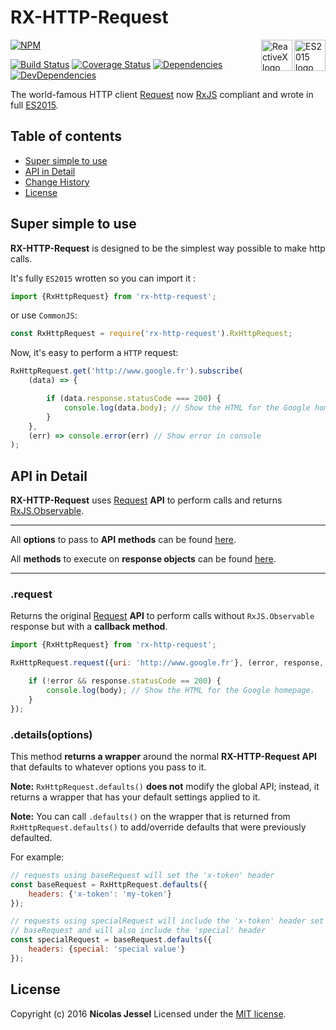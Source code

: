 # RX-HTTP-Request

<div style="float:right;">
    <a href="https://babeljs.io/docs/learn-es2015/">
        <img src="http://image.slidesharecdn.com/4-es6metbabel-150513100342-lva1-app6891/95/es6-with-babeljs-1-638.jpg"
             align="right" alt="ES2015 logo" width="50" height="50" />
    </a>
    <a href="https://github.com/Reactive-Extensions/RxJS">
        <img src="http://reactivex.io/assets/Rx_Logo_S.png"
             align="right" alt="ReactiveX logo" width="50" height="50"/>
    </a>
</div>

[![NPM](https://nodei.co/npm/rx-http-request.png?downloads=true&downloadRank=true&stars=true)](https://nodei.co/npm/rx-http-request/)

[![Build Status](https://travis-ci.org/njl07/rx-http-request.svg?branch=master)](https://travis-ci.org/njl07/rx-http-request)
[![Coverage Status](https://coveralls.io/repos/github/njl07/rx-http-request/badge.svg?branch=master)](https://coveralls.io/github/njl07/rx-http-request?branch=master)
[![Dependencies](https://david-dm.org/njl07/rx-http-request.svg)](https://david-dm.org/njl07/rx-http-request)
[![DevDependencies](https://david-dm.org/njl07/rx-http-request/dev-status.svg)](https://david-dm.org/njl07/rx-http-request#info=devDependencies)

The world-famous HTTP client [Request](https://github.com/request/request) now [RxJS](https://github.com/Reactive-Extensions/RxJS) compliant and wrote in full [ES2015](https://babeljs.io/docs/learn-es2015/).

## Table of contents

* [Super simple to use](#super-simple-to-use)
* [API in Detail](#api-in-detail)
* [Change History](#change-history)
* [License](#license)

## Super simple to use

**RX-HTTP-Request** is designed to be the simplest way possible to make http calls.

It's fully `ES2015` wrotten so you can import it :

```javascript
import {RxHttpRequest} from 'rx-http-request';
```

or use `CommonJS`:

```javascript
const RxHttpRequest = require('rx-http-request').RxHttpRequest;
```

Now, it's easy to perform a `HTTP` request:

```javascript
RxHttpRequest.get('http://www.google.fr').subscribe(
    (data) => {

        if (data.response.statusCode === 200) {
            console.log(data.body); // Show the HTML for the Google homepage.
        }
    },
    (err) => console.error(err) // Show error in console
);
```

## API in Detail

**RX-HTTP-Request** uses [Request](https://github.com/request/request) **API** to perform calls and returns [RxJS.Observable](https://github.com/Reactive-Extensions/RxJS/blob/master/doc/api/core/observable.md).

--------

All **options** to pass to **API** **methods** can be found [here](https://github.com/request/request#requestoptions-callback).

All **methods** to execute on **response objects** can be found [here](https://github.com/Reactive-Extensions/RxJS/blob/master/doc/api/core/observable.md#observable-instance-methods).

--------


### .request

Returns the original [Request](https://github.com/request/request#requestoptions-callback) **API** to perform calls without `RxJS.Observable` response but with a **callback method**.

```javascript
import {RxHttpRequest} from 'rx-http-request';

RxHttpRequest.request({uri: 'http://www.google.fr'}, (error, response, body) => {

    if (!error && response.statusCode == 200) {
        console.log(body); // Show the HTML for the Google homepage.
    }
});
```

### .details(options)

This method **returns a wrapper** around the normal **RX-HTTP-Request API**  that defaults to whatever options you pass to it.

**Note:** `RxHttpRequest.defaults()` **does not** modify the global API; instead, it returns a wrapper that has your default settings applied to it.

**Note:** You can call `.defaults()` on the wrapper that is returned from `RxHttpRequest.defaults()` to add/override defaults that were previously defaulted.

For example:
 
```javascript
// requests using baseRequest will set the 'x-token' header
const baseRequest = RxHttpRequest.defaults({
    headers: {'x-token': 'my-token'}
});

// requests using specialRequest will include the 'x-token' header set in
// baseRequest and will also include the 'special' header
const specialRequest = baseRequest.defaults({
    headers: {special: 'special value'}
});
```

## License

Copyright (c) 2016 **Nicolas Jessel** Licensed under the [MIT license](https://github.com/njl07/rx-http-request/tree/master/LICENSE.md).